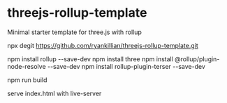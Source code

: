 # threejs-rollup-template

Minimal starter template for three.js with rollup

npx degit https://github.com/ryankillian/threejs-rollup-template.git

npm install rollup --save-dev
npm install three 
npm install @rollup/plugin-node-resolve --save-dev
npm install rollup-plugin-terser --save-dev  

npm run build

serve index.html with live-server

